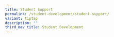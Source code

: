 ```yaml
---
title: Student Support
permalink: /student-development/student-support/
variant: tiptap
description: ""
third_nav_title: Student Development
---
```

